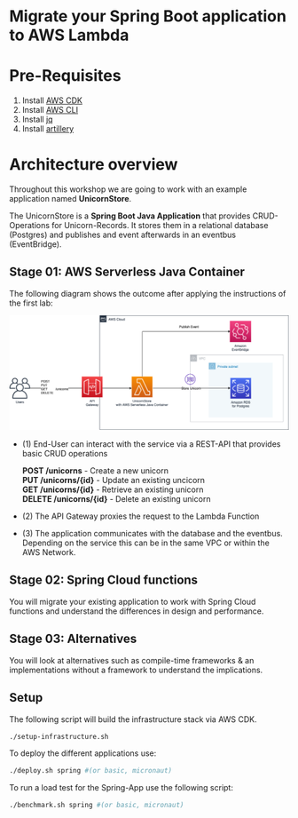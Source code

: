 # Migrate your Spring Boot application to AWS Lambda

# Pre-Requisites

1. Install [AWS CDK](https://docs.aws.amazon.com/cdk/latest/guide/getting_started.html)
2. Install [AWS CLI](https://docs.aws.amazon.com/cli/latest/userguide/getting-started-install.html)
3. Install [jq](https://stedolan.github.io/jq/download/)
4. Install [artillery](https://www.artillery.io/docs/guides/getting-started/installing-artillery)

# Architecture overview

Throughout this workshop we are going to work with an example application named **UnicornStore**.

The UnicornStore is a **Spring Boot Java Application** that provides CRUD-Operations for Unicorn-Records.
It stores them in a relational database (Postgres) and publishes and event afterwards in an eventbus (EventBridge).


## Stage 01: AWS Serverless Java Container
The following diagram shows the outcome after applying the instructions of the first lab:

![Unicorn Store Overview](../../resources/unicorn-store-overview.png)

- (1) End-User can interact with the service via a REST-API that provides basic CRUD operations

  **POST /unicorns**          - Create a new unicorn  
  **PUT /unicorns/{id}**     - Update an existing uncicorn   
  **GET /unicorns/{id}**      - Retrieve an existing unicorn  
  **DELETE /unicorns/{id}**   - Delete an existing unicorn

- (2) The API Gateway proxies the request to the Lambda Function

- (3) The application communicates with the database and the eventbus. Depending on the service this can be in the same VPC or within the AWS Network.


## Stage 02: Spring Cloud functions

You will migrate your existing application to work with Spring Cloud functions and understand the differences in design and performance.

## Stage 03: Alternatives

You will look at alternatives such as compile-time frameworks & an implementations without a framework to understand the implications.

## Setup

The following script will build the infrastructure stack via AWS CDK.

```bash
./setup-infrastructure.sh
```

To deploy the different applications use:

```bash
./deploy.sh spring #(or basic, micronaut)
```

To run a load test for the Spring-App use the following script:
```bash
./benchmark.sh spring #(or basic, micronaut)
```

